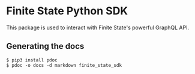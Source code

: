 # Finite State Python SDK

This package is used to interact with Finite State's powerful GraphQL API.

## Generating the docs

```
$ pip3 install pdoc
$ pdoc -o docs -d markdown finite_state_sdk
```